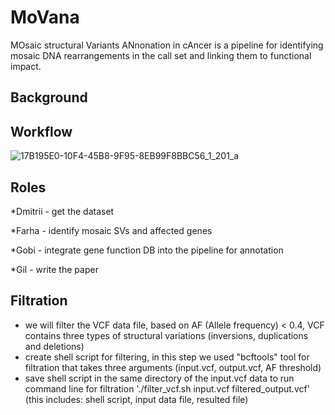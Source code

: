 # MoVana 
MOsaic structural Variants ANnonation in cAncer is a pipeline for identifying mosaic DNA rearrangements in the call set and linking them to functional impact.

## Background


## Workflow 
![17B195E0-10F4-45B8-9F95-8EB99F8BBC56_1_201_a](https://github.com/user-attachments/assets/0a23cc97-28a1-470e-b572-0211579c35d4)

## Roles

*Dmitrii - get the dataset

*Farha - identify mosaic SVs and affected genes

*Gobi - integrate gene function DB into the pipeline for annotation

*Gil - write the paper 

## Filtration

- we will filter the VCF data file, based on AF (Allele frequency) < 0.4, VCF contains three types of structural variations (inversions, duplications and deletions)
- create shell script for filtering, in this step we used "bcftools" tool for filtration that takes three arguments (input.vcf, output.vcf, AF threshold)
- save shell script in the same directory of the input.vcf data to run command line for filtration './filter_vcf.sh input.vcf filtered_output.vcf' (this includes: shell script, input data file, resulted file)
